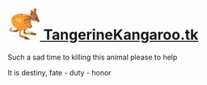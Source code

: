 
# [![](img/tangeroo.png) TangerineKangaroo.tk](https://TangerineKangaroo.tk)

Such a sad time to killing this animal please to help

It is destiny, fate - duty - honor
